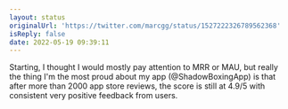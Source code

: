 ```yaml
---
layout: status
originalUrl: 'https://twitter.com/marcgg/status/1527222326789562368'
isReply: false
date: 2022-05-19 09:39:11
---
```


Starting, I thought I would mostly pay attention to MRR or MAU, but really the thing I'm the most proud about my app (@ShadowBoxingApp) is that after more than 2000 app store reviews, the score is still at 4.9/5 with consistent very positive feedback from users.
